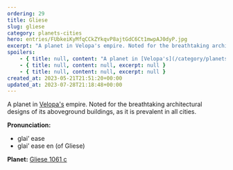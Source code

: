 ```yaml
---
ordering: 29
title: Gliese
slug: gliese
category: planets-cities
hero: entries/FUbkeiKyMfqCCkZYkqvP8ajtGdC6Ct1mwpAJ0dyP.jpg
excerpt: "A planet in Velopa's empire. Noted for the breathtaking architectural designs of its aboveground bui..."
spoilers:
    - { title: null, content: "A planet in [Velopa's](/category/planets-cities/velopa) empire.\r\n\r\nGliese used to be noted for the breathtaking architectural designs of its aboveground buildings, as the motif was prevalent in all cities. However, now that the [Gaians](/category/organizations/visitors) are enacting the takeover plan, the buildings have been modified, marring their beauty.\r\n\r\n**Pronunciation:**\r\n- glai’ ease\r\n- glai’ ease en (of Gliese)\r\n\r\n**Planet:**\r\n[Gliese 1061 c](https://en.wikipedia.org/wiki/Gliese_1061_c)", excerpt: "A planet in Velopa's empire.\nGliese used to be noted for the breathtaking architectural designs of i..." }
    - { title: null, content: null, excerpt: null }
    - { title: null, content: null, excerpt: null }
created_at: 2023-05-21T21:51:20+00:00
updated_at: 2023-07-28T21:18:48+00:00
---
```

A planet in [Velopa's](/category/planets-cities/velopa) empire. Noted for the breathtaking architectural designs of its aboveground buildings, as it is prevalent in all cities.

**Pronunciation:**
- glai’ ease
- glai’ ease en (of Gliese)

**Planet:**
[Gliese 1061 c](https://en.wikipedia.org/wiki/Gliese_1061_c)